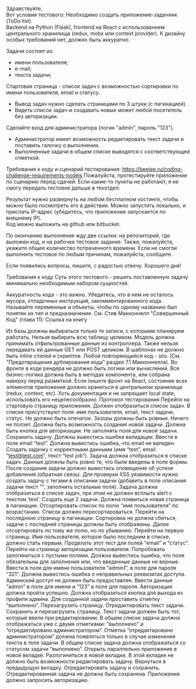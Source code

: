Здравствуйте,  
Вот условия тестового:
Необходимо создать приложение-задачник (ToDo list).  
Backend на Python (Flask), frontend на React c использованием центрального хранилища (redux, mobx или context provider).
К дизайну особых требований нет, должно быть аккуратно.

Задачи состоят из:

- имени пользователя;
- е-mail;
- текста задачи;

Стартовая страница - список задач с возможностью сортировки по имени пользователя, email и статусу.

- Вывод задач нужно сделать страницами по 3 штуки (с пагинацией).
- Видеть список задач и создавать новые может любой посетитель без авторизации.

Сделайте вход для администратора (логин "admin", пароль "123").

- Администратор имеет возможность редактировать текст задачи и поставить галочку о выполнении.
- Выполненные задачи в общем списке выводятся с соответствующей отметкой.

Требования к коду и сценарий тестирования: https://beejee.ru/coding-challenge-requirements-nodejs
Пожалуйста, протестируйте приложение по сценарию перед сдачей. Если какие-то пункты не работают, я не смогу передать
тестовое дальше в техотдел.

Результат нужно развернуть на любом бесплатном хостинге, чтобы можно было посмотреть его в действии. Можно запустить
локально, и прислать IP-адрес (убедитесь, что приложение запускается по внешнему IP).  
Код можно выложить на github или bitbucket.

По окончанию выполнения жду две ссылки: на репозиторий, где выложен код, и на рабочее тестовое задание. Также,
пожалуйста, укажите общее количество потраченного времени.
Если не смогли выполнить тестовое по любым причинам, пожалуйста, сообщите.

Если появились вопросы, пишите, с радостью отвечу. Хорошего дня!

Требования к коду
Суть этого тестового - решить поставленную задачу минимально необходимым набором сущностей.

Аккуратность кода - это важно. Убедитесь, что в нем не осталось мусора, отладочных инструкций, закомментированного кода.
Называйте переменные и объекты, чтобы по одному названию был понятен их тип и предназначение.
См. Стив Макконнелл "Совершенный Код" (глава 11): Ссылка на книгу

Из базы должны выбираться только те записи, с которыми планируем работать. Нельзя выбирать всю таблицу целиком.
Модель должна принимать отфильтрованные данные из контроллера. Также нельзя передавать ей данные GET или POST целиком.
В шаблонах не должно быть inline стилей и скриптов.
Любой повторяющийся код - зло. (См. "Предотвращение дублирования кода" раздел 7.1 Макконнелла).
Во фронте в коде рендера не должно быть логики или вычислений. Вся бизнес-логика должна быть в методах компонента, или
собрана наверху перед разметкой.
Если пишете фронт на React, cостояние всех элементов приложения должно храниться в центральном хранилище (redux,
context, etc). Хоть документация и не запрещает local state, использовать его нецелесообразно.
Протокол тестирования
Перейти на стартовую страницу приложения. Должен отобразиться список задач. В списке присутствуют поля: имя
пользователя, email, текст задачи, статус. Не должно быть опечаток. Зазоры должны быть ровные. Ничего не ползет. Должна
быть возможность создания новой задачи. Должна быть кнопка для авторизации.
Не заполнять поля для новой задачи. Сохранить задачу. Должны вывестись ошибки валидации. Ввести в поле email “test”.
Должна вывестись ошибка, что email не валиден.
Создать задачку с корректными данными (имя “test”, email “test@test.com”, текст “test job”). Задача должна отобразиться
в списке задач. Данные должны быть ровно те, что были введены в поле формы. После создания задачи должно вывестись
оповещение об успехе добавления (обратная связь).
Для проверки XSS уязвимости нужно создать задачу с тегами в описании задачи (добавить в поле описания задачи
текст "<script>alert('test')</script>", заполнить остальные поля). Задача должна отобразиться в списке задач, при этом
не должен всплыть alert c текстом ‘test’.
Создать еще 2 задачи. Должна появиться новая страница в пагинации.
Отсортировать список по полю “имя пользователя” по возрастанию. Список должен пересортироваться. Перейти на последнюю
страницу в пагинации. Сортировка не должна сбиться, задачи с последней страницы должны быть отображены. Далее
отсортировать по тому же полю, но по убыванию. Перейти на первую страницу. Имя пользователя, которое было последним в
списке, должно стать первым. Проделать этот тест для полей “email” и “статус”.
Перейти на страницу авторизации пользователя. Попробовать залогиниться с пустыми полями. Должна вывестись ошибка, что
поля обязательны для заполнения или, что введенные данные не верные. Ввести в поле для имени пользователя “admin1”, в
поле для пароля “321”. Должна вывестись ошибка о неправильных реквизитах доступа. Админский доступ не должен быть
предоставлен. Ввести данные “admin” в поле для имени и “123” в поле для пароля. Авторизация должна пройти успешно.
Должна отобразиться кнопка для выхода из профиля админа.
Для созданной задачи проставить отметку “выполнено”. Перезагрузить страницу. Отредактировать текст задачи. Сохранить и
перезагрузить страницу. Текст задачи должен быть тот, который ввели при редактировании. В общем списке задача должна
отображаться уже с двумя отметками: "выполнено" и “отредактировано администратором”. Отметка “отредактировано
администратором” должна появляться только в случае изменения текста в теле задачи.
В общем списке задача должна отображаться со статусом задачи “выполнено”.
Открыть параллельно приложение в новой вкладке. Разлогиниться в новой вкладке. В этой вкладке не должно быть возможности
редактировать задачу. Вернуться в предыдущую вкладку. Отредактировать задачу и сохранить. Отредактированная задача не
должна быть сохранена. Приложение должно запросить авторизацию.
